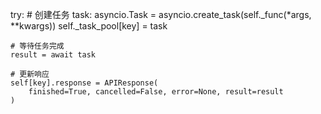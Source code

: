 try:
    # 创建任务
    task: asyncio.Task = asyncio.create_task(self._func(*args, **kwargs))
    self._task_pool[key] = task

    # 等待任务完成
    result = await task

    # 更新响应
    self[key].response = APIResponse(
        finished=True, cancelled=False, error=None, result=result
    )
